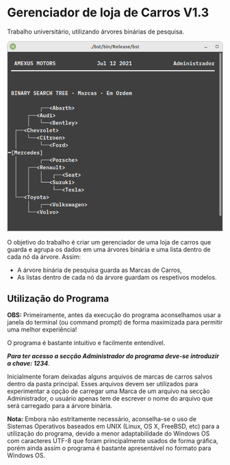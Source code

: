 # Gerenciador de loja de Carros V1.3
Trabalho universitário, utilizando árvores binárias de pesquisa.  
  
<img src="images/bst.png">
  
  
O objetivo do trabalho é criar um gerenciador de uma loja de carros que guarda e agrupa os dados em uma árvores binária e uma lista dentro de cada nó da árvore. Assim:

 * A árvore binária de pesquisa guarda as Marcas de Carros,
 * As listas dentro de cada nó da árvore guardam os respetivos modelos.


## Utilização do Programa

**OBS:** Primeiramente, antes da execução do programa aconselhamos usar a janela do terminal (ou command prompt) de forma maximizada para permitir uma melhor experiência!

O programa é bastante intuitivo e facilmente entendível.

***Para ter acesso a secção Administrador do programa deve-se introduzir a chave: 1234***.

Inicialmente foram deixadas alguns arquivos de marcas de carros salvos dentro da pasta principal. Esses arquivos devem ser utilizados para experimentar a opção de carregar uma Marca de um arquivo na secção Administrador, o usuário apenas tem de escrever o nome do arquivo que será carregado para a árvore binária.

**Nota:** Embora não estritamente necessário, aconselha-se o uso de Sistemas Operativos baseados em UNIX (Linux, OS X, FreeBSD, etc) para a utilização do programa, devido a menor adaptabilidade do Windows OS com caracteres UTF-8 que foram principalmente usados de forma gráfica, porém ainda assim o programa é bastante apresentável no formato para Windows OS.

